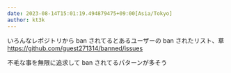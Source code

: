 ```yaml
---
date: 2023-08-14T15:01:19.494879475+09:00[Asia/Tokyo]
author: kt3k
---
```

いろんなレポジトリから ban されてるとあるユーザーの ban されたリスト、草 https://github.com/guest271314/banned/issues

不毛な事を無限に追求して ban されてるパターンが多そう
